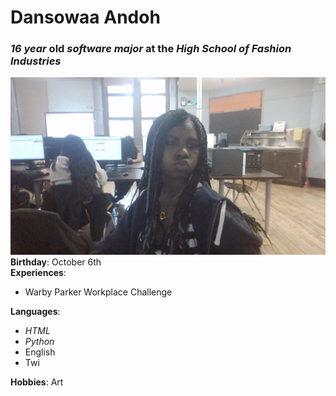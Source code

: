 # Dansowaa Andoh
### _16 year_ old  _software major_ at the **_High School of Fashion Industries_**
![Dansowaa during sophomore year](https://github.com/319SoftDev/linkedin-with-markdown-kaponte08/blob/main/unnamed.jpg)
**Birthday**: October 6th  
**Experiences**: 
* Warby Parker Workplace Challenge

**Languages**:
* _HTML_
* _Python_
* English
* Twi

**Hobbies**: Art
